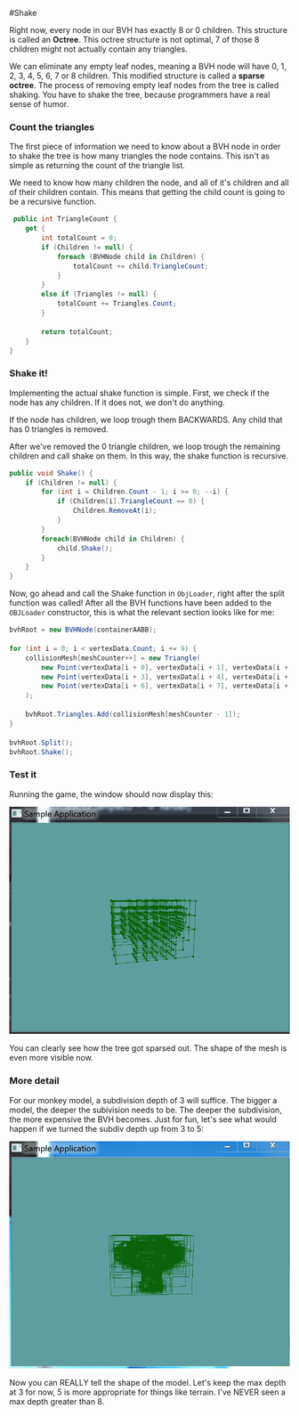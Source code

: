 #Shake

Right now, every node in our BVH has exactly 8 or 0 children. This structure is called an __Octree__. This octree structure is not optimal, 7 of those 8 children might not actually contain any triangles.

We can eliminate any empty leaf nodes, meaning a BVH node will have 0, 1, 2, 3, 4, 5, 6, 7 or 8 children. This modified structure is called a __sparse octree__. The process of removing empty leaf nodes from the tree is called shaking. You have to shake the tree, because programmers have a real sense of humor.

### Count the triangles

The first piece of information we need to know about a BVH node in order to shake the tree is how many triangles the node contains. This isn't as simple as returning the count of the triangle list. 

We need to know how many children the node, and all of it's children and all of their children contain. This means that getting the child count is going to be a recursive function.

```cs
 public int TriangleCount {
    get {
        int totalCount = 0;
        if (Children != null) {
            foreach (BVHNode child in Children) {
                totalCount += child.TriangleCount;
            }
        }
        else if (Triangles != null) {
            totalCount += Triangles.Count;
        }

        return totalCount;
    }
}
```

### Shake it!

Implementing the actual shake function is simple. First, we check if the node has any children. If it does not, we don't do anything. 

If the node has children, we loop trough them BACKWARDS. Any child that has 0 triangles is removed.

After we've removed the 0 triangle children, we loop trough the remaining children and call shake on them. In this way, the shake function is recursive.

```cs
public void Shake() {
    if (Children != null) {
        for (int i = Children.Count - 1; i >= 0; --i) {
            if (Children[i].TriangleCount == 0) {
                Children.RemoveAt(i);
            }
        }
        foreach(BVHNode child in Children) {
            child.Shake();
        }
    }
}
```

Now, go ahead and call the Shake function in ```ObjLoader```, right after the split function was called! After all the BVH functions have been added to the ```OBJLoader``` constructor, this is what the relevant section looks like for me:

```cs
bvhRoot = new BVHNode(containerAABB);

for (int i = 0; i < vertexData.Count; i += 9) {
    collisionMesh[meshCounter++] = new Triangle(
        new Point(vertexData[i + 0], vertexData[i + 1], vertexData[i + 2]),
        new Point(vertexData[i + 3], vertexData[i + 4], vertexData[i + 5]),
        new Point(vertexData[i + 6], vertexData[i + 7], vertexData[i + 8])
    );

    bvhRoot.Triangles.Add(collisionMesh[meshCounter - 1]);
}

bvhRoot.Split();
bvhRoot.Shake();
```

### Test it

Running the game, the window should now display this:

![Shaken](shaken.gif)

You can clearly see how the tree got sparsed out. The shape of the mesh is even more visible now.

### More detail

For our monkey model, a subdivision depth of 3 will suffice. The bigger a model, the deeper the subivision needs to be. The deeper the subdivision, the more expensive the BVH becomes. Just for fun, let's see what would happen if we turned the subdiv depth up from 3 to 5:

![5](max_depth_5.gif)

Now you can REALLY tell the shape of the model. Let's keep the max depth at 3 for now, 5 is more appropriate for things like terrain. I've NEVER seen a max depth greater than 8.